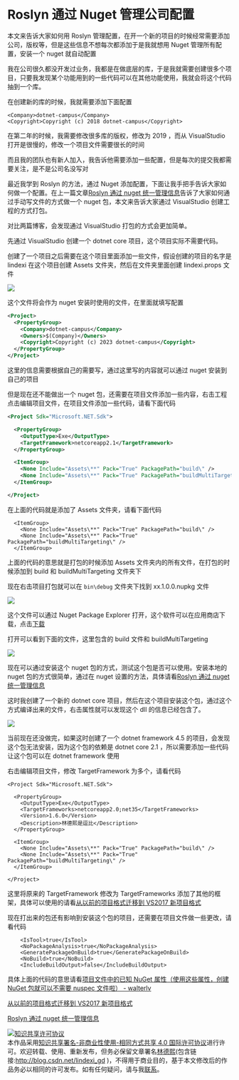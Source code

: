 
# Roslyn 通过 Nuget 管理公司配置

本文来告诉大家如何用 Roslyn 管理配置，在开一个新的项目的时候经常需要添加公司，版权等，但是这些信息不想每次都添加于是我就想用 Nuget 管理所有配置，安装一个 nuget 就自动配置

<!--more-->


<!-- CreateTime:2019/11/29 8:58:52 -->

<!-- csdn -->
<!-- 标签：Roslyn,MSBuild,编译器 -->

我在公司很久都没开发过业务，我都是在做底层的库，于是我就需要创建很多个项目，只要我发现某个功能用到的一些代码可以在其他功能使用，我就会将这个代码抽到一个库。

在创建新的库的时候，我就需要添加下面配置

```
<Company>dotnet-campus</Company>
<Copyright>Copyright (c) 2018 dotnet-campus</Copyright>
```

在第二年的时候，我需要修改很多库的版权，修改为 2019 ，而从 VisualStudio 打开是很慢的，修改一个项目文件需要很长的时间

而且我的团队也有新人加入，我告诉他需要添加一些配置，但是每次的提交我都需要关注，是不是公司名没写对

最近我学到 Roslyn 的方法，通过 Nuget 添加配置，下面让我手把手告诉大家如何做一个配置。在上一篇文章[Roslyn 通过 nuget 统一管理信息](https://lindexi.oschina.io/lindexi/post/Roslyn-%E9%80%9A%E8%BF%87-nuget-%E7%BB%9F%E4%B8%80%E7%AE%A1%E7%90%86%E4%BF%A1%E6%81%AF.html )告诉了大家如何通过手动写文件的方式做一个 nuget 包，本文来告诉大家通过 VisualStudio 创建工程的方式打包。

对比两篇博客，会发现通过 VisualStudio 打包的方式会更加简单。

先通过 VisualStudio 创建一个 dotnet core 项目，这个项目实际不需要代码。

创建了一个项目之后需要在这个项目里面添加一些文件，假设创建的项目的名字是 lindexi 在这个项目创建 Assets 文件夹，然后在文件夹里面创建 lindexi.props 文件

<!-- ![](image/Roslyn 通过 Nuget 管理公司配置/Roslyn 通过 Nuget 统一管理公司配置2.png) -->

![](http://image.acmx.xyz/lindexi%2F2018918204822148)

这个文件将会作为 nuget 安装时使用的文件，在里面就填写配置

```xml
<Project>
  <PropertyGroup>
    <Company>dotnet-campus</Company>
    <Owners>$(Company)</Owners>
    <Copyright>Copyright (c) 2023 dotnet-campus</Copyright>
  </PropertyGroup>
</Project>
```

这里的信息需要根据自己的需要写，通过这里写的内容就可以通过 nuget 安装到自己的项目

但是现在还不能做出一个 nuget 包，还需要在项目文件添加一些内容，右击工程点击编辑项目文件，在项目文件添加一些代码，请看下面代码

```xml
<Project Sdk="Microsoft.NET.Sdk">

  <PropertyGroup>
    <OutputType>Exe</OutputType>
    <TargetFramework>netcoreapp2.1</TargetFramework>
  </PropertyGroup>

  <ItemGroup>
    <None Include="Assets\**" Pack="True" PackagePath="build\" />
    <None Include="Assets\**" Pack="True" PackagePath="buildMultiTargeting\" />
  </ItemGroup>

</Project>
```

在上面的代码就是添加了 Assets 文件夹，请看下面代码

```
  <ItemGroup>
    <None Include="Assets\**" Pack="True" PackagePath="build\" />
    <None Include="Assets\**" Pack="True" PackagePath="buildMultiTargeting\" />
  </ItemGroup>
``` 

上面的代码的意思就是打包的时候添加 Assets 文件夹内的所有文件，在打包的时候添加到 build 和 buildMultiTargeting 文件夹下

现在右击项目打包就可以在 `bin\debug` 文件夹下找到 xx.1.0.0.nupkg 文件

<!-- ![](image/Roslyn 通过 Nuget 管理公司配置/Roslyn 通过 Nuget 统一管理公司配置3.png) -->

![](http://image.acmx.xyz/lindexi%2F201891820584961)

这个文件可以通过 Nuget Package Explorer 打开，这个软件可以在应用商店下载，点击[下载](https://www.microsoft.com/store/productId/9WZDNCRDMDM3 )

打开可以看到下面的文件，这里包含的 build 文件和 buildMultiTargeting 

<!-- ![](image/Roslyn 通过 Nuget 管理公司配置/Roslyn 通过 Nuget 管理公司配置0.png) -->

![](http://image.acmx.xyz/lindexi%2F20189182121131)

现在可以通过安装这个 nuget 包的方式，测试这个包是否可以使用。安装本地的 nuget 包的方式很简单，通过在 nuget 设置的方法，具体请看[Roslyn 通过 nuget 统一管理信息](https://lindexi.oschina.io/lindexi/post/Roslyn-%E9%80%9A%E8%BF%87-nuget-%E7%BB%9F%E4%B8%80%E7%AE%A1%E7%90%86%E4%BF%A1%E6%81%AF.html )

这时我创建了一个新的 dotnet core 项目，然后在这个项目安装这个包，通过这个方式编译出来的文件，右击属性就可以发现这个 dll 的信息已经包含了。

<!-- ![](image/Roslyn 通过 Nuget 管理公司配置/Roslyn 通过 Nuget 管理公司配置1.png) -->

![](http://image.acmx.xyz/lindexi%2F20189182171657)

当前现在还没做完，如果这时创建了一个 dotnet framework 4.5 的项目，会发现这个包无法安装，因为这个包的依赖是 dotnet core 2.1 ，所以需要添加一些代码让这个包可以在 dotnet framework 使用

右击编辑项目文件，修改 TargetFramework 为多个，请看代码

```
<Project Sdk="Microsoft.NET.Sdk">

  <PropertyGroup>
    <OutputType>Exe</OutputType>
    <TargetFrameworks>netcoreapp2.0;net35</TargetFrameworks>
    <Version>1.6.0</Version>
    <Description>林德熙是逗比</Description>
  </PropertyGroup>

  <ItemGroup>
    <None Include="Assets\**" Pack="True" PackagePath="build\" />
    <None Include="Assets\**" Pack="True" PackagePath="buildMultiTargeting\" />
  </ItemGroup>

</Project>

```

这里将原来的 TargetFramework 修改为 TargetFrameworks 添加了其他的框架，具体可以使用的请看[从以前的项目格式迁移到 VS2017 新项目格式](https://blog.lindexi.com/post/%E4%BB%8E%E4%BB%A5%E5%89%8D%E7%9A%84%E9%A1%B9%E7%9B%AE%E6%A0%BC%E5%BC%8F%E8%BF%81%E7%A7%BB%E5%88%B0-VS2017-%E6%96%B0%E9%A1%B9%E7%9B%AE%E6%A0%BC%E5%BC%8F.html )

现在打出来的包还有影响到安装这个包的项目，还需要在项目文件做一些更改，请看代码

```
    <IsTool>true</IsTool>
    <NoPackageAnalysis>true</NoPackageAnalysis>
    <GeneratePackageOnBuild>true</GeneratePackageOnBuild>
    <NoBuild>true</NoBuild>
    <IncludeBuildOutput>false</IncludeBuildOutput>
```

具体上面的代码的意思请看[项目文件中的已知 NuGet 属性（使用这些属性，创建 NuGet 包就可以不需要 nuspec 文件啦） - walterlv](https://blog.walterlv.com/post/known-nuget-properties-in-csproj.html )

[从以前的项目格式迁移到 VS2017 新项目格式](https://blog.lindexi.com/post/%E4%BB%8E%E4%BB%A5%E5%89%8D%E7%9A%84%E9%A1%B9%E7%9B%AE%E6%A0%BC%E5%BC%8F%E8%BF%81%E7%A7%BB%E5%88%B0-VS2017-%E6%96%B0%E9%A1%B9%E7%9B%AE%E6%A0%BC%E5%BC%8F.html )

[Roslyn 通过 nuget 统一管理信息](https://lindexi.oschina.io/lindexi/post/Roslyn-%E9%80%9A%E8%BF%87-nuget-%E7%BB%9F%E4%B8%80%E7%AE%A1%E7%90%86%E4%BF%A1%E6%81%AF.html ) 





<a rel="license" href="http://creativecommons.org/licenses/by-nc-sa/4.0/"><img alt="知识共享许可协议" style="border-width:0" src="https://licensebuttons.net/l/by-nc-sa/4.0/88x31.png" /></a><br />本作品采用<a rel="license" href="http://creativecommons.org/licenses/by-nc-sa/4.0/">知识共享署名-非商业性使用-相同方式共享 4.0 国际许可协议</a>进行许可。欢迎转载、使用、重新发布，但务必保留文章署名[林德熙](http://blog.csdn.net/lindexi_gd)(包含链接:http://blog.csdn.net/lindexi_gd )，不得用于商业目的，基于本文修改后的作品务必以相同的许可发布。如有任何疑问，请与我[联系](mailto:lindexi_gd@163.com)。